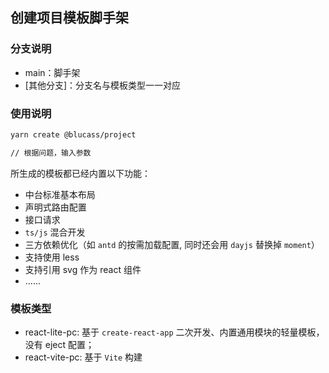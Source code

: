 ## 创建项目模板脚手架

### 分支说明

- main：脚手架
- [其他分支]：分支名与模板类型一一对应

### 使用说明

```bash
yarn create @blucass/project

// 根据问题，输入参数
```

所生成的模板都已经内置以下功能：

- 中台标准基本布局
- 声明式路由配置
- 接口请求
- `ts/js` 混合开发
- 三方依赖优化（如 `antd` 的按需加载配置, 同时还会用 `dayjs` 替换掉 `moment`）
- 支持使用 less
- 支持引用 svg 作为 react 组件
- ......

### 模板类型

- react-lite-pc: 基于 `create-react-app` 二次开发、内置通用模块的轻量模板，没有 eject 配置；
- react-vite-pc: 基于 `Vite` 构建
